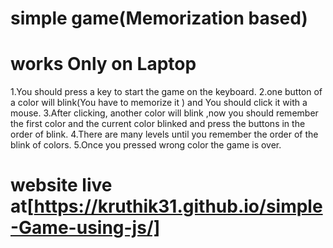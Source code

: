 # simple game(Memorization based)
# works Only on Laptop
1.You should press a key to start the game on the keyboard.
2.one button of a color will blink(You have to memorize it ) and You should click it with a mouse.
3.After clicking, another color will blink ,now you should remember the first color and the current color blinked and press the buttons in the order of blink.
4.There are many levels until you remember the order of the blink of colors.
5.Once you pressed wrong color the game is over.
# website live at[https://kruthik31.github.io/simple-Game-using-js/]
